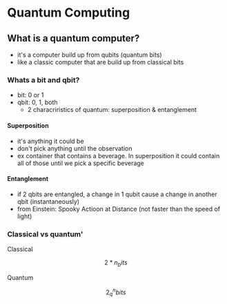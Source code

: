 # Quantum Computing

## What is a quantum computer?
- it's a computer build up from qubits (quantum bits)
- like a classic computer that are build up from classical bits

### Whats a bit and qbit?
- bit: 0 or 1
- qbit: 0, 1, both
	- 2 characriristics of quantum: superposition & entanglement

#### Superposition
- it's anything it could be
- don't pick anything until the observation
- ex container that contains a beverage. In superposition it could contain all of those until we pick a specific beverage

#### Entanglement
- if 2 qbits are entangled, a change in 1 qubit cause a change in another qbit (instantaneously) 
- from Einstein: Spooky Actioon at Distance (not faster than the speed of light)

### Classical vs quantum'
Classical

$$2 * n_bits$$

Quantum

$$2^n_qbits$$ 
